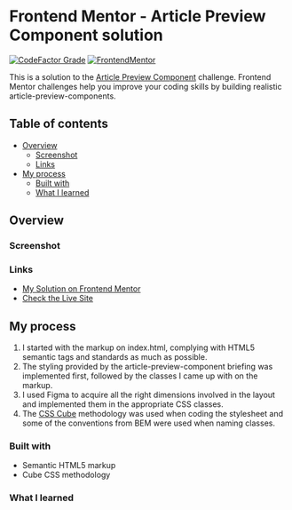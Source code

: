 # Frontend Mentor - Article Preview Component solution

[![CodeFactor Grade](https://img.shields.io/codefactor/grade/github/EONRaider/article-preview-component?label=CodeFactor&logo=codefactor&style=flat-square)](https://www.codefactor.io/repository/github/eonraider/article-preview-component)
[![FrontendMentor](https://img.shields.io/badge/FrontendMentor-EONRaider-blue?style=flat-square)](https://www.frontendmentor.io/profile/EONRaider)

This is a solution to the [Article Preview Component](https://www.frontendmentor.io/challenges/article-preview-component-dYBN_pYFT) challenge. Frontend Mentor challenges help you improve your coding skills by
building realistic article-preview-components.

## Table of contents

- [Overview](#overview)
    - [Screenshot](#screenshot)
    - [Links](#links)
- [My process](#my-process)
    - [Built with](#built-with)
    - [What I learned](#what-i-learned)

## Overview

### Screenshot

### Links

- [My Solution on Frontend Mentor]()
- [Check the Live Site](https://eonraider-article-preview-component.netlify.app/)

## My process

1. I started with the markup on index.html, complying with HTML5 semantic tags and standards as much as possible.
2. The styling provided by the article-preview-component briefing was implemented first, followed by the classes I came up with on the
   markup.
3. I used Figma to acquire all the right dimensions involved in the layout and implemented them in the appropriate CSS
   classes.
4. The [CSS Cube](https://cube.fyi/) methodology was used when coding the stylesheet and some of the conventions from
   BEM were used when naming classes.

### Built with

- Semantic HTML5 markup
- Cube CSS methodology

### What I learned
